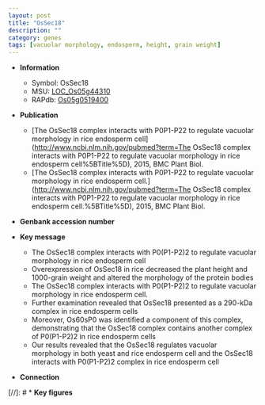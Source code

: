 ```yaml
---
layout: post
title: "OsSec18"
description: ""
category: genes
tags: [vacuolar morphology, endosperm, height, grain weight]
---
```


* **Information**  
    + Symbol: OsSec18  
    + MSU: [LOC_Os05g44310](http://rice.uga.edu/cgi-bin/ORF_infopage.cgi?orf=LOC_Os05g44310)  
    + RAPdb: [Os05g0519400](http://rapdb.dna.affrc.go.jp/viewer/gbrowse_details/irgsp1?name=Os05g0519400)  

* **Publication**  
    + [The OsSec18 complex interacts with P0P1-P22 to regulate vacuolar morphology in  rice endosperm cell](http://www.ncbi.nlm.nih.gov/pubmed?term=The OsSec18 complex interacts with P0P1-P22 to regulate vacuolar morphology in  rice endosperm cell%5BTitle%5D), 2015, BMC Plant Biol.
    + [The OsSec18 complex interacts with P0P1-P22 to regulate vacuolar morphology in rice endosperm cell.](http://www.ncbi.nlm.nih.gov/pubmed?term=The OsSec18 complex interacts with P0P1-P22 to regulate vacuolar morphology in rice endosperm cell.%5BTitle%5D), 2015, BMC Plant Biol.

* **Genbank accession number**  

* **Key message**  
    + The OsSec18 complex interacts with P0(P1-P2)2 to regulate vacuolar morphology in  rice endosperm cell
    + Overexpression of OsSec18 in rice decreased the plant height and 1000-grain weight and altered the morphology of the protein bodies
    + The OsSec18 complex interacts with P0(P1-P2)2 to regulate vacuolar morphology in rice endosperm cell.
    + Further examination revealed that OsSec18 presented as a 290-kDa complex in rice endosperm cells
    + Moreover, Os60sP0 was identified a component of this complex, demonstrating that the OsSec18 complex contains another complex of P0(P1-P2)2 in rice endosperm cells
    + Our results revealed that the OsSec18 regulates vacuolar morphology in both yeast and rice endosperm cell and the OsSec18 interacts with P0(P1-P2)2 complex in rice endosperm cell

* **Connection**  

[//]: # * **Key figures**  


